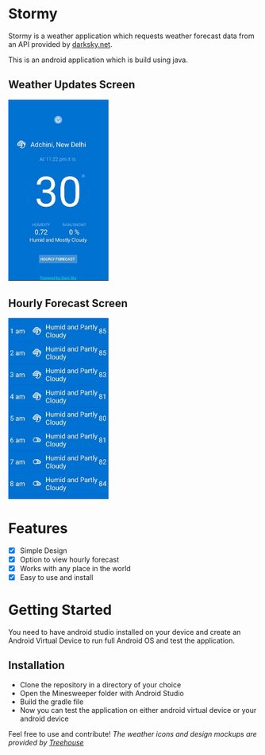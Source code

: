 # Stormy
Stormy is a weather application which requests weather forecast data from an API provided by [darksky.net](https://darksky.net/dev).

This is an android application which is build using java.

## Weather Updates Screen
<img src="WeatherUpdatesScreen.jpeg" height="20%" width="40% ">

## Hourly Forecast Screen
<img src="HourlyForecastScreen.jpeg" height="20%" width="40% ">

# Features
- [x] Simple Design
- [x] Option to view hourly forecast
- [x] Works with any place in the world
- [x] Easy to use and install

# Getting Started
You need to have android studio installed on your device and create an Android Virtual Device to run full Android OS and test the application.

## Installation
* Clone the repository in a directory of your choice
* Open the Minesweeper folder with Android Studio
* Build the gradle file
* Now you can test the application on either android virtual device or your android device


Feel free to use and contribute!
*The weather icons and design mockups are provided by [Treehouse](https://teamtreehouse.com)*

